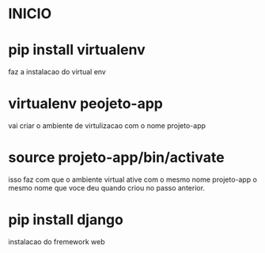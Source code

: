 # INICIO
# pip install virtualenv
faz a instalacao do virtual env
# virtualenv peojeto-app
 vai criar o ambiente de virtulizacao com o nome projeto-app
# source projeto-app/bin/activate
 isso faz com que o ambiente virtual ative com o mesmo nome projeto-app o mesmo nome que voce deu quando criou no passo anterior.
# pip install django 
instalacao do fremework web
